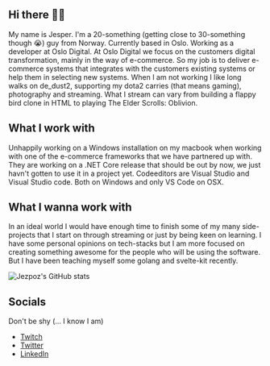 ## Hi there 🙋‍♂️
My name is Jesper. I'm a 20-something (getting close to 30-something though 😭) guy from Norway. Currently based in Oslo. Working as a developer at Oslo Digital. At Oslo Digital we focus on the customers digital transformation, mainly in the way of e-commerce. So my job is to deliver e-commerce systems that integrates with the customers existing systems or help them in selecting new systems. When I am not working I like long walks on de_dust2, supporting my dota2 carries (that means gaming), photography and streaming. What I stream can vary from building a flappy bird clone in HTML to playing The Elder Scrolls: Oblivion.

## What I work with
Unhappily working on a Windows installation on my macbook when working with one of the e-commerce frameworks that we have partnered up with. They are working on a .NET Core release that should be out by now, we just havn't gotten to use it in a project yet.
Codeeditors are Visual Studio and Visual Studio code. Both on Windows and only VS Code on OSX.

## What I wanna work with
In an ideal world I would have enough time to finish some of my many side-projects that I start on through streaming or just by being keen on learning. I have some personal opinions on tech-stacks but I am more focused on creating something awesome for the people who will be using the software. But I have been teaching myself some golang and svelte-kit recently.

![Jezpoz's GitHub stats](https://github-readme-stats.vercel.app/api?username=jezpoz&count_private=true&show_icons=true&theme=radical)

## Socials
Don't be shy (... I know I am)
- [Twitch](https://www.twitch.tv/jezpoz)
- [Twitter](https://twitter.com/jezpoz)
- [LinkedIn](https://www.linkedin.com/in/jesperforisdahl)
